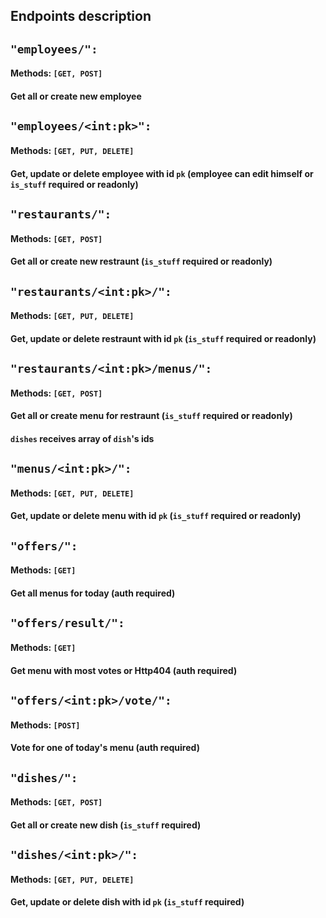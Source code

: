 ## Endpoints description

## `"employees/":`
#### Methods: `[GET, POST]`
#### Get all or create new employee

## `"employees/<int:pk>":`
#### Methods: `[GET, PUT, DELETE]`
#### Get, update or delete employee with id `pk` (employee can edit himself or `is_stuff` required or readonly)

## `"restaurants/":`  
#### Methods: `[GET, POST]`
#### Get all or create new restraunt (`is_stuff` required or readonly)
## `"restaurants/<int:pk>/":`  
#### Methods: `[GET, PUT, DELETE]`
#### Get, update or delete restraunt with id `pk` (`is_stuff` required or readonly)

## `"restaurants/<int:pk>/menus/":`
#### Methods: `[GET, POST]`
#### Get all or create menu for restraunt (`is_stuff` required or readonly)
#### `dishes` receives array of `dish`'s ids

## `"menus/<int:pk>/":`
#### Methods: `[GET, PUT, DELETE]`
#### Get, update or delete menu with id `pk` (`is_stuff` required or readonly)

## `"offers/":`
#### Methods: `[GET]`
#### Get all menus for today (auth required)

##  `"offers/result/":`
#### Methods: `[GET]`
#### Get menu with most votes or Http404 (auth required)

## `"offers/<int:pk>/vote/":`
#### Methods: `[POST]`
#### Vote for one of today's menu (auth required)

## `"dishes/":`
#### Methods: `[GET, POST]`
#### Get all or create new dish (`is_stuff` required)

## `"dishes/<int:pk>/":`
#### Methods: `[GET, PUT, DELETE]`
#### Get, update or delete dish with id `pk` (`is_stuff` required)